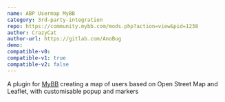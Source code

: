 ```yaml
---
name: ABP Usermap MyBB
category: 3rd-party-integration
repo: https://community.mybb.com/mods.php?action=view&pid=1238
author: CrazyCat
author-url: https://gitlab.com/AnoBug
demo: 
compatible-v0:
compatible-v1: true
compatible-v2: false
---
```


A plugin for <a href="https://mybb.com/">MyBB</a> creating a map of users based on Open Street Map and Leaflet, with customisable popup and markers
